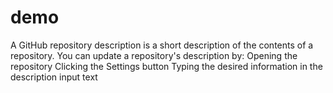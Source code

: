 # demo
A GitHub repository description is a short description of the contents of a repository. You can update a repository's description by: Opening the repository Clicking the Settings button Typing the desired information in the description input text
